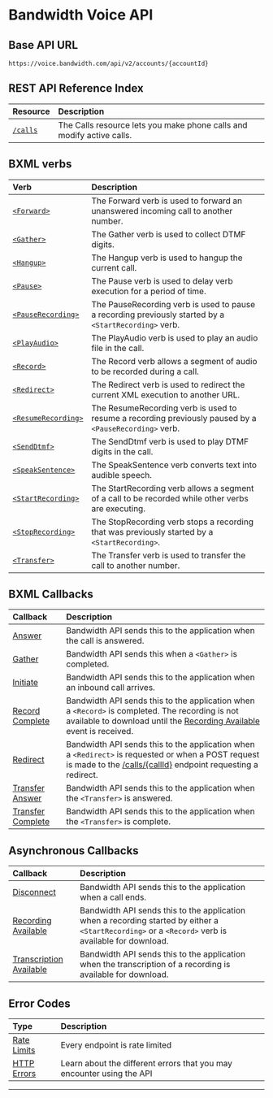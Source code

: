 # Bandwidth Voice API

## Base API URL
`https://voice.bandwidth.com/api/v2/accounts/{accountId}`

## REST API Reference Index

| Resource                           | Description                                                           |
|:-----------------------------------|:----------------------------------------------------------------------|
| [`/calls`](methods/calls/about.md) | The Calls resource lets you make phone calls and modify active calls. |


## BXML verbs

| Verb                                                 | Description                                                                                           |
|:-----------------------------------------------------|:------------------------------------------------------------------------------------------------------|
| [`<Forward>`](bxml/verbs/forward.md)                 | The Forward verb is used to forward an unanswered incoming call to another number.                    |
| [`<Gather>`](bxml/verbs/gather.md)                   | The Gather verb is used to collect DTMF digits.                                                       |
| [`<Hangup>`](bxml/verbs/hangup.md)                   | The Hangup verb is used to hangup the current call.                                                   |
| [`<Pause>`](bxml/verbs/pause.md)                     | The Pause verb is used to delay verb execution for a period of time.                                  |
| [`<PauseRecording>`](bxml/verbs/pauseRecording.md)   | The PauseRecording verb is used to pause a recording previously started by a `<StartRecording>` verb. |
| [`<PlayAudio>`](bxml/verbs/playAudio.md)             | The PlayAudio verb is used to play an audio file in the call.                                         |
| [`<Record>`](bxml/verbs/record.md)                   | The Record verb allows a segment of audio to be recorded during a call.                               |
| [`<Redirect>`](bxml/verbs/redirect.md)               | The Redirect verb is used to redirect the current XML execution to another URL.                       |
| [`<ResumeRecording>`](bxml/verbs/resumeRecording.md) | The ResumeRecording verb is used to resume a recording previously paused by a `<PauseRecording>` verb.|
| [`<SendDtmf>`](bxml/verbs/sendDtmf.md)               | The SendDtmf verb is used to play DTMF digits in the call.                                            |
| [`<SpeakSentence>`](bxml/verbs/speakSentence.md)     | The SpeakSentence verb converts text into audible speech.                                             |
| [`<StartRecording>`](bxml/verbs/startRecording.md)   | The StartRecording verb allows a segment of a call to be recorded while other verbs are executing.    |
| [`<StopRecording>`](bxml/verbs/stopRecording.md)     | The StopRecording verb stops a recording that was previously started by a `<StartRecording>`.         |
| [`<Transfer>`](bxml/verbs/transfer.md)               | The Transfer verb is used to transfer the call to another number.                                     |

## BXML Callbacks

| Callback                                                | Description                                                                                                                                                                                                     |
|:--------------------------------------------------------|:----------------------------------------------------------------------------------------------------------------------------------------------------------------------------------------------------------------|
| [Answer](bxml/callbacks/answer.md)                      | Bandwidth API sends this to the application when the call is answered.                                                                                                                                          |
| [Gather](bxml/callbacks/gather.md)                      | Bandwidth API sends this when a `<Gather>` is completed.                                                                                                                                                        |
| [Initiate](bxml/callbacks/initiate.md)                  | Bandwidth API sends this to the application when an inbound call arrives.                                                                                                                                       |
| [Record Complete](bxml/callbacks/recordComplete.md)     | Bandwidth API sends this to the application when a `<Record>` is completed. The recording is not available to download until the [Recording Available](bxml/callbacks/recordingAvailable.md) event is received. |
| [Redirect](bxml/callbacks/redirect.md)                  | Bandwidth API sends this to the application when a `<Redirect>` is requested or when a POST request is made to the [/calls/{callId}](methods/calls/postCallsCallId.md) endpoint requesting a redirect.          |
| [Transfer Answer](bxml/callbacks/transferAnswer.md)     | Bandwidth API sends this to the application when the `<Transfer>` is answered.                                                                                                                                  |
| [Transfer Complete](bxml/callbacks/transferComplete.md) | Bandwidth API sends this to the application when the `<Transfer>` is complete.                                                                                                                                  |

## Asynchronous Callbacks
| Callback                                                            | Description                                                                             |
|:--------------------------------------------------------------------|:----------------------------------------------------------------------------------------|
| [Disconnect](bxml/callbacks/disconnect.md)                          | Bandwidth API sends this to the application when a call ends.                           |
| [Recording Available](bxml/callbacks/recordingAvailable.md)         | Bandwidth API sends this to the application when a recording started by either a `<StartRecording>` or a `<Record>` verb is available for download. |
| [Transcription Available](bxml/callbacks/transcriptionAvailable.md) | Bandwidth API sends this to the application when the transcription of a recording is available for download. |

## Error Codes
| Type                         | Description                                                           |
|:-----------------------------|:----------------------------------------------------------------------|
| [Rate Limits](rateLimits.md) | Every endpoint is rate limited                                        |
| [HTTP Errors](errors.md)     | Learn about the different errors that you may encounter using the API |

---
